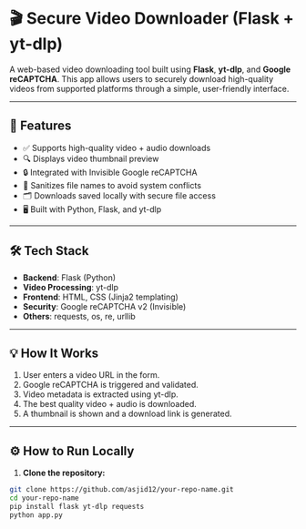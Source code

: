 # 🎬 Secure Video Downloader (Flask + yt-dlp)

A web-based video downloading tool built using **Flask**, **yt-dlp**, and **Google reCAPTCHA**. This app allows users to securely download high-quality videos from supported platforms through a simple, user-friendly interface.

---

## 🚀 Features

- ✅ Supports high-quality video + audio downloads
- 🔍 Displays video thumbnail preview
- 🔒 Integrated with Invisible Google reCAPTCHA
- 🧼 Sanitizes file names to avoid system conflicts
- 🗂 Downloads saved locally with secure file access
- 🖥 Built with Python, Flask, and yt-dlp

---

## 🛠️ Tech Stack

- **Backend**: Flask (Python)
- **Video Processing**: yt-dlp
- **Frontend**: HTML, CSS (Jinja2 templating)
- **Security**: Google reCAPTCHA v2 (Invisible)
- **Others**: requests, os, re, urllib

---

## 💡 How It Works

1. User enters a video URL in the form.
2. Google reCAPTCHA is triggered and validated.
3. Video metadata is extracted using yt-dlp.
4. The best quality video + audio is downloaded.
5. A thumbnail is shown and a download link is generated.

---

## ⚙️ How to Run Locally

1. **Clone the repository:**

```bash
git clone https://github.com/asjid12/your-repo-name.git
cd your-repo-name
pip install flask yt-dlp requests
python app.py
